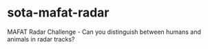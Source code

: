 # sota-mafat-radar
MAFAT Radar Challenge - Can you distinguish between humans and animals in radar tracks?
